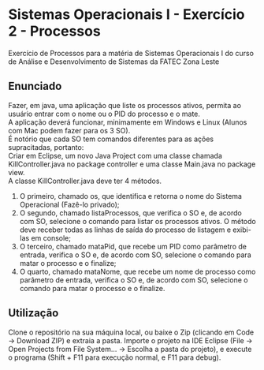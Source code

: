 # Sistemas Operacionais I - Exercício 2 - Processos

Exercício de Processos para a matéria de Sistemas Operacionais I do curso de Análise e Desenvolvimento de Sistemas da FATEC Zona Leste

## Enunciado

Fazer, em java, uma aplicação que liste os processos ativos, permita ao usuário entrar com o nome ou o PID do processo e o mate.  
A aplicação deverá funcionar, minimamente em Windows e Linux (Alunos com Mac podem fazer para os 3 SO).  
É notório que cada SO tem comandos diferentes para as ações supracitadas, portanto:  
Criar em Eclipse, um novo Java Project com uma classe chamada KillController.java no package controller e uma classe Main.java no package view.  
A classe KillController.java deve ter 4 métodos.  
1. O primeiro, chamado os, que identifica e retorna o nome do Sistema Operacional (Fazê-lo
privado);
2. O segundo, chamado listaProcessos, que verifica o SO e, de acordo com SO, selecione o
comando para listar os processos ativos.
O método deve receber todas as linhas de saída do processo de listagem e exibi-las em console;
3. O terceiro, chamado mataPid, que recebe um PID como parâmetro de entrada, verifica o SO
e, de acordo com SO, selecione o comando para matar o processo e o finalize;
4. O quarto, chamado mataNome, que recebe um nome de processo como parâmetro de
entrada, verifica o SO e, de acordo com SO, selecione o comando para matar o processo e o
finalize.

## Utilização

Clone o repositório na sua máquina local, ou baixe o Zip (clicando em Code -> Download ZIP) e extraia a pasta. Importe o projeto na IDE Eclipse (File -> Open Projects from File System... -> Escolha a pasta do projeto), e execute o programa (Shift + F11 para execução normal, e F11 para debug).
